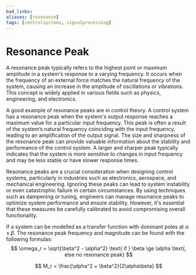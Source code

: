 ```yaml
---
bad_links:
aliases: [resonance]
tags: [controlsystems, signalprocessing]
---
```

# Resonance Peak

A resonance peak typically refers to the highest point or maximum amplitude in a system's response to a varying frequency. It occurs when the frequency of an external force matches the natural frequency of the system, causing an increase in the amplitude of oscillations or vibrations. This concept is widely applied in various fields such as physics, engineering, and electronics.

A good example of resonance peaks are in control theory. A control system has a resonance peak when the system's output response reaches a maximum value for a particular input frequency. This peak is often a result of the system’s natural frequency coinciding with the input frequency, leading to an amplification of the output signal. The size and sharpness of the resonance peak can provide valuable information about the stability and performance of the control system. A larger and sharper peak typically indicates that the system is more sensitive to changes in input frequency and may be less stable or have slower response times.

Resonance peaks are a crucial consideration when designing control systems, particularly in industries such as electronics, aerospace, and mechanical engineering. Ignoring these peaks can lead to system instability or even catastrophic failure in certain circumstances. By using techniques such as dampening or tuning, engineers can manage resonance peaks to optimize system performance and ensure stability. However, it's essential that these measures be carefully calibrated to avoid compromising overall functionality.

If a system can be modelled as a transfer function with dominant poles at $\alpha \pm  \beta$. The resonance peak frequency and magnitude can be found with the following formulas:
$$
\omega_r = \sqrt{\beta^2 - \alpha^2} \text{ if } \beta \ge \alpha \text{, else no resonance peak}
$$

$$
M_r = \frac{\alpha^2 + \beta^2}{2\alpha\beta}
$$

